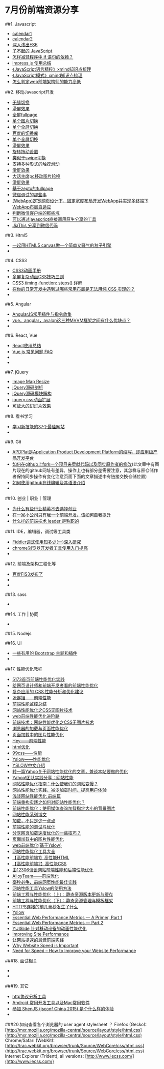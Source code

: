# 7月份前端资源分享
##1. Javascript
- [calendar1](https://github.com/amsul/pickadate.js)
- [calendar2](https://github.com/Baremetrics/calendar)
- [深入浅出ES6](http://www.infoq.com/cn/es6-in-depth/)
- [了不起的 JavaScript](https://github.com/wwsun/awesome-javascript)
- [怎样减轻程序中 if 语句的依赖？](http://www.zhihu.com/question/20161410)
- [impress.js 使用总结](http://www.html-js.com/article/Tools-impressjs-frontend-Usage-Summary%203045)
- [《JavaScript语言精粹》xmind知识点梳理](http://pan.baidu.com/s/1kTpbLLP)
- [《JavaScript模式》xmind知识点梳理](http://pan.baidu.com/s/1hqtlEYg)
- [怎么判定web前端架构师的能力高低](http://www.zhihu.com/question/26187669)

##2. 移动Javascript开发
- [无缝切换](http://www.swipejs.com/)
- [滑屏效果](http://www.idangero.us/swiper)
- [全屏fullpage](https://github.com/peunzhang/fullpage) 
- [单个图片切换](https://github.com/qiqiboy/touchslider)
- [单个全屏切换](https://github.com/peunzhang/slip.js)
- [百度的切换库](http://touch.code.baidu.com/examples.html?qq-pf-to=pcqq.group)
- [单个全屏切换](https://github.com/peunzhang/iSlider)
- [滑屏效果](https://github.com/saw/touch-interfaces)
- [旋转拖动设置](http://baijs.com/tinycircleslider/)
- [类似于swipe切换](http://touchslider.com/)
- [支持多种形式的触摸滑动](http://www.swiper.com.cn/demo/index.html)
- [滑屏效果](https://github.com/joker-ye/main/blob/master/wap/index.html)
- [大话主席pc移动图片轮换](http://www.superslide2.com/)
- [滑屏效果](https://github.com/hahnzhu/parallax.js)
- [基于zepto的fullpage](https://github.com/yanhaijing/zepto.fullpage)
- [微信调试的那些事](http://liyaodong.com/2015/07/06/%E5%BE%AE%E4%BF%A1%E8%B0%83%E8%AF%95%E7%9A%84%E9%82%A3%E4%BA%9B%E4%BA%8B/)
- [[WebApp]定宽网页设计下，固定宽度布局开发WebApp并实现多终端下WebApp布局自适应](http://www.cnblogs.com/plums/archive/2013/01/10/WebApp-fixed-width-layout-of-multi-terminal-adapter-since.html)
- [判断微信客户端的那些坑](http://loo2k.com/blog/detecting-wechat-client/)
- [可以通过javascript直接调用原生分享的工具](https://github.com/JefferyWang/nativeShare.js)
- [JiaThis 分享到微信代码](http://www.jiathis.com/help/html/weixin-share-code)


##3. Html5
- [一起用HTML5 canvas做一个简单又骚气的粒子引擎](http://www.cnblogs.com/jation/p/4627155.html)
- []()

##4. CSS3
- [CSS3动画手册](http://isux.tencent.com/css3/index.html)
- [多屏复杂动画CSS技巧三则](http://isux.tencent.com/css-animation-skills.html)
- [CSS3 timing-function: steps() 详解](http://www.tuicool.com/articles/neqMVr)
- [在你的日常开发中遇到过哪些常用布局是无法用纯 CSS 实现的？](http://www.zhihu.com/question/31863128)
- []()

##5. Angular
- [AngularJS常用插件与指令收集](http://chensd.com/2015-06/AngularJS-popular-Plugins-and-Directive.html)
- [vue，angular，avalon这三种MVVM框架之间有什么优缺点？](http://www.zhihu.com/question/27791075)
- []()

##6. React, Vue
- [React使用总结](http://www.html-js.com/article/Reactjs%203046)
- [Vue.js 常见问题 FAQ](http://www.html-js.com/article/Vuejs-Chinese-entry-Vuejs-FAQ-common-problems)
- []()
- []()

##7. jQuery
- [Image Map Resize](https://github.com/davidjbradshaw/image-map-resizer)
- [jQuery源码剖析](http://www.w3ctech.com/topic/256#inArray)
- [jQuery源码模块解构](http://davestewart.io/resources/javascript/deconstructed/jquery/)
- [jquery css动画扩展](http://ricostacruz.com/jquery.transit)
- [可放大的幻灯片效果](http://codecloud.net/zoom-slider-4893.html)


##8. 看书学习
- [学习新技能的37个最佳网站](http://codecloud.net/the-37-best-websites-to-learn-something-new-4772.html)
- []()

##9. Git
- [APDPlat是Application Product Development Platform的缩写，即应用级产品开发平台](https://github.com/ysc/APDPlat)
- [如何在github上fork一个项目来贡献代码以及同步原作者的修改](http://www.cnblogs.com/rubylouvre/archive/2013/01/24/2874694.html)(此文章中有图片现在的github网址有差异，操作上也有部分差需要注意，其怎样与原仓储作者保持同步操作有变化注意页面下面的文章描述中有链接交换仓储位置)
- [如何使用github在线编辑及其语法介绍](https://github.com/LearnShare/Learning-Markdown/blob/master/README.md)
- []()

##10. 创业 | 职业｜管理
- [为什么有些行业精英不去选择创业](http://www.zhihu.com/question/24329639)
- [在一家小公司只有我一个前端开发，该如何自我提升](http://www.zhihu.com/question/32099504)
- [什么样的前端技术 leader 是称职的](http://www.zhihu.com/question/31462342)


##11. IDE，编辑器，调试等工具类
- [Fiddler调式使用知多少(一)深入研究](http://www.cnblogs.com/tugenhua0707/p/4623317.html)
- [chrome浏览器开发者工具使用入门提高](http://www.cnblogs.com/constantince/p/4565261.html)
- []()

##12. 前端及架构工程化等
- [百度FIS3发布了](http://fex-team.github.io/fis3/)
- []()
- []()


##13. sass
- []()

##14. 工作 | 协同
- []()

##15. Nodejs

##16. UI
- [一些有用的 Bootstrap 主题和插件](https://github.com/lvwzhen/BootstrapHub)
- []()

##17. 性能优化教程

- [5173首页前端性能优化实践](http://ued.5173.com/?p=1731)
- [给网页设计师和前端开发者看的前端性能优化](http://www.uisdc.com/front-end-performance-for-web-designers-and-front-end-developers)
- [复杂应用的 CSS 性能分析和优化建议](http://www.orzpoint.com/profiling-css-and-optimization-notes/)
- [张鑫旭——前端性能](http://www.zhangxinxu.com/wordpress/tag/%E5%89%8D%E7%AB%AF%E6%80%A7%E8%83%BD/)
- [前端性能监控总结](http://www.xiaoqiang.org/javascript/font-end-performance-monitor.html)
- [网站性能优化之CSS无图片技术](http://udc.weibo.com/2013/05/%E7%BD%91%E7%AB%99%E6%80%A7%E8%83%BD%E4%BC%98%E5%8C%96%E4%B9%8Bcss%E6%97%A0%E5%9B%BE%E7%89%87%E6%8A%80%E6%9C%AF/)
- [web前端性能优化进阶路](http://www.aliued.cn/2013/01/20/web%E5%89%8D%E7%AB%AF%E6%80%A7%E8%83%BD%E4%BC%98%E5%8C%96%E8%BF%9B%E9%98%B6%E8%B7%AF.html)
- [前端技术：网站性能优化之CSS无图片技术](http://my.eoe.cn/tuwandou/archive/4544.html)
- [浏览器的加载与页面性能优化](http://www.baiduux.com/blog/2011/02/15/browser-loading/)
- [页面加载中的图片性能优化](http://www.w3ctech.com/p/1503)
- [Hey——前端性能](http://www.feelcss.com/tag/%E5%89%8D%E7%AB%AF%E6%80%A7%E8%83%BD)
- [html优化](http://www.baiduux.com/blog/2010/03/15/html%E4%BC%98%E5%8C%96-2/)
- [99css——性能](http://www.99css.com/archives/tag/%E6%80%A7%E8%83%BD)
- [Yslow——性能优化](http://www.yslow.net/category.php?cid=20)
- [YSLOW中文介绍](http://www.cnblogs.com/yslow/)
- [转一篇Yahoo关于网站性能优化的文章，兼谈本站要做的优化](http://www.360ito.com/article/40.html)
- [Yahoo!团队实践分享：网站性能](http://www.360doc.com/content/10/0928/09/2588264_56971287.shtml)
- [网站性能优化指南：什么使我们的网站变慢？](http://blog.jiasule.com/i/153)
- [网站性能优化实践，减少加载时间，提高用户体验](http://www.powereasy.net/helpyou/knowledge/ecommerce/9593.html)
- [浅谈网站性能优化 前端篇](http://www.umtry.com/archives/747.html)
- [前端重构实践之如何对网站性能优化？](http://www.adinnet.cn/blog/designview/2012-7-12/678.html)
- [前端性能优化：使用媒体查询加载指定大小的背景图片](http://www.gbin1.com/technology/javascript/20130708-front-end-performance-optimization-9/)
- [网站性能系列博文](http://www.mykuer.com/post/factors-that-affect-the-speed-of-web-site-open.html)
- [加载，不只是少一点点](http://tgideas.qq.com/webplat/info/news_version3/804/808/811/m579/201109/41355.shtml)
- [前端性能的测试与优化](http://mzhou.me/article/95310/)
- [分享网页加载速度优化的一些技巧？](http://www.gbin1.com/technology/html/20130217-tips-for-speed-up-page-loading/)
- [页面加载中的图片性能优化](http://www.f2es.com/images-bytes-opt/)
- [web前端优化(基于Yslow)](http://www.tcreator.info/webSchool/website/Front-end-Opt-Yslow.html)
- [网站性能优化工具大全](http://www.qianduan.net/website-performance-optimization-tool.html)
- [【高性能前端1】高性能HTML](http://www.alloyteam.com/2012/10/high-performance-html/)
- [【高性能前端2】高性能CSS](http://www.alloyteam.com/2012/10/high-performance-css/)
- [由12306谈谈网站前端性能和后端性能优化](http://coolshell.cn/articles/6470.html)
- [AlloyTeam——前端优化](http://www.alloyteam.com/category/webfrontend/%E5%89%8D%E7%AB%AF%E4%BC%98%E5%8C%96/)
- [毫秒必争，前端网页性能最佳实践](http://www.cnblogs.com/developersupport/p/3248695.html)
- [网站性能工具Yslow的使用方法](http://blog.sina.com.cn/s/blog_6e9d2e0701017kvu.html)
- [前端工程与性能优化（上）：静态资源版本更新与缓存](http://www.infoq.com/cn/articles/front-end-engineering-and-performance-optimization-part1)
- [前端工程与性能优化（下）：静态资源管理与模板框架](http://www.infoq.com/cn/articles/front-end-engineering-and-performance-optimization-part2)
- [HTTPS连接的前几毫秒发生了什么](http://blog.jobbole.com/48369/)
- [Yslow](http://uicss.cn/yslow/#more-12319)
- [Essential Web Performance Metrics — A Primer, Part 1](http://blog.smartbear.com/web-performance/essential-web-performance-metrics-a-primer-part-1/)
- [Essential Web Performance Metrics — Part 2](http://blog.smartbear.com/performance/essential-web-performance-metrics-part-2/)
- [YUISlide,针对移动设备的动画性能优化](http://jayli.github.io/blog/data/2011/12/23/yuislide.html)
- [Improving Site Performance](http://joelglovier.com/improving-site-performance/)
- [让网站提速的最佳前端实践](http://blog.segmentfault.com/laopopo/1190000000367899)
- [Why Website Speed is Important](http://sixrevisions.com/web-development/why-website-speed-is-important/)
- [Need for Speed – How to Improve your Website Performance](http://www.devbridge.com/articles/need-for-speed-how-to-improve-your-website-performance/)


###18. 面试相关
- []()
- []()

###19.  其它
- [http协议分析工具](http://www.cnblogs.com/klguang/p/4624333.html)
- [Android 常用开发工具以及Mac常用软件](http://codingfish.top/2015/07/07/android-developer-tools-list/)
- [参加 ShenJS (jsconf China 2015) 是个什么样的体验](http://www.zhihu.com/question/32101888)
- []()

###20.如何查看各个浏览器的 user agent stylesheet ？
Firefox (Gecko):[http://mxr.mozilla.org/mozilla-central/source/layout/style/html.css](http://mxr.mozilla.org/mozilla-central/source/layout/style/html.css)
Chrome/Safari (WebKit):[http://trac.webkit.org/browser/trunk/Source/WebCore/css/html.css](http://trac.webkit.org/browser/trunk/Source/WebCore/css/html.css)
Internet Explorer (Trident), all versions: [http://www.iecss.com/](http://www.iecss.com/)